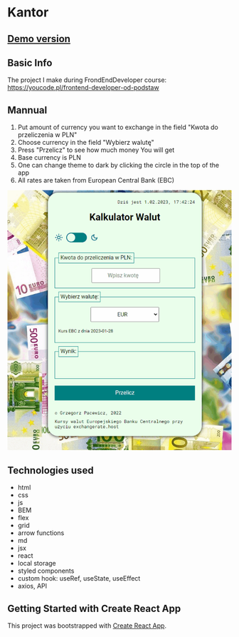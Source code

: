 # Kantor

## [Demo version](https://grzegorzpacewicz.github.io/currency-conventer-react/)

## Basic Info

The project I make during FrondEndDeveloper course: https://youcode.pl/frontend-developer-od-podstaw

## Mannual

1. Put amount of currency you want to exchange in the field "Kwota do przeliczenia w PLN"
2. Choose currency in the field "Wybierz walutę"
3. Press "Przelicz" to see how much money You will get
4. Base currency is PLN
5. One can change theme to dark by clicking the circle in the top of the app
6. All rates are taken from European Central Bank (EBC)

![Demonstration](animation.gif)

## Technologies used

- html
- css
- js
- BEM
- flex
- grid
- arrow functions
- md
- jsx
- react
- local storage
- styled components
- custom hook: useRef, useState, useEffect
- axios, API

## Getting Started with Create React App

This project was bootstrapped with [Create React App](https://github.com/facebook/create-react-app).
